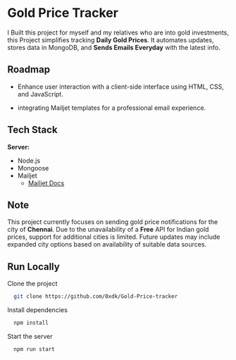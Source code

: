 # Gold Price Tracker

I Built this project for myself and my relatives who are into gold investments, this Project simplifies tracking **Daily Gold Prices**. It automates updates, stores data in MongoDB, and **Sends Emails Everyday** with the latest info.

## Roadmap

- Enhance user interaction with a client-side interface using HTML, CSS, and JavaScript.

- integrating Mailjet templates for a professional email experience.

## Tech Stack

**Server:**

- Node.js
- Mongoose
- Mailjet
  - [Mailjet Docs](https://dev.mailjet.com/email/guides/?javascript)

## Note

This project currently focuses on sending gold price notifications for the city of **Chennai**. Due to the unavailability of a **Free** API for Indian gold prices, support for additional cities is limited. Future updates may include expanded city options based on availability of suitable data sources.

## Run Locally

Clone the project

```bash
  git clone https://github.com/0xdk/Gold-Price-tracker
```

Install dependencies

```bash
  npm install
```

Start the server

```bash
  npm run start
```
